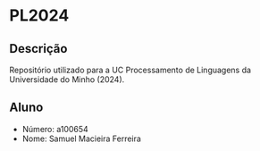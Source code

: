# PL2024

## Descrição

Repositório utilizado para a UC Processamento de Linguagens da Universidade do Minho (2024).

## Aluno

- Número: a100654
- Nome: Samuel Macieira Ferreira
